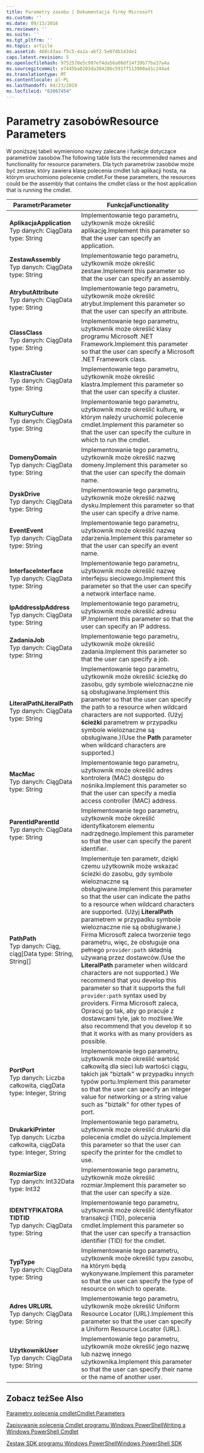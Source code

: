 ```yaml
---
title: Parametry zasobu | Dokumentacja firmy Microsoft
ms.custom: ''
ms.date: 09/13/2016
ms.reviewer: ''
ms.suite: ''
ms.tgt_pltfrm: ''
ms.topic: article
ms.assetid: 460c43aa-f5c5-4a1a-a6f2-5e07db143de1
caps.latest.revision: 5
ms.openlocfilehash: 9752570e5c997ef4da56a08df14f39b77ba37a4a
ms.sourcegitcommit: e7445ba8203da304286c591ff513900ad1c244a4
ms.translationtype: MT
ms.contentlocale: pl-PL
ms.lasthandoff: 04/23/2019
ms.locfileid: "62067454"
---
```

# <a name="resource-parameters"></a><span data-ttu-id="05f9c-102">Parametry zasobów</span><span class="sxs-lookup"><span data-stu-id="05f9c-102">Resource Parameters</span></span>

<span data-ttu-id="05f9c-103">W poniższej tabeli wymieniono nazwy zalecane i funkcje dotyczące parametrów zasobów.</span><span class="sxs-lookup"><span data-stu-id="05f9c-103">The following table lists the recommended names and functionality for resource parameters.</span></span> <span data-ttu-id="05f9c-104">Dla tych parametrów zasobów może być zestaw, który zawiera klasę polecenia cmdlet lub aplikacji hosta, na którym uruchomiono polecenie cmdlet.</span><span class="sxs-lookup"><span data-stu-id="05f9c-104">For these parameters, the resources could be the assembly that contains the cmdlet class or the host application that is running the cmdlet.</span></span>

|<span data-ttu-id="05f9c-105">Parametr</span><span class="sxs-lookup"><span data-stu-id="05f9c-105">Parameter</span></span>|<span data-ttu-id="05f9c-106">Funkcja</span><span class="sxs-lookup"><span data-stu-id="05f9c-106">Functionality</span></span>|
|---|---|
|<span data-ttu-id="05f9c-107">**Aplikacja**</span><span class="sxs-lookup"><span data-stu-id="05f9c-107">**Application**</span></span><br><span data-ttu-id="05f9c-108">Typ danych: Ciąg</span><span class="sxs-lookup"><span data-stu-id="05f9c-108">Data type: String</span></span>|<span data-ttu-id="05f9c-109">Implementowanie tego parametru, użytkownik może określić aplikację.</span><span class="sxs-lookup"><span data-stu-id="05f9c-109">Implement this parameter so that the user can specify an application.</span></span>|
|<span data-ttu-id="05f9c-110">**Zestaw**</span><span class="sxs-lookup"><span data-stu-id="05f9c-110">**Assembly**</span></span><br><span data-ttu-id="05f9c-111">Typ danych: Ciąg</span><span class="sxs-lookup"><span data-stu-id="05f9c-111">Data type: String</span></span>|<span data-ttu-id="05f9c-112">Implementowanie tego parametru, użytkownik może określić zestaw.</span><span class="sxs-lookup"><span data-stu-id="05f9c-112">Implement this parameter so that the user can specify an assembly.</span></span>|
|<span data-ttu-id="05f9c-113">**Atrybut**</span><span class="sxs-lookup"><span data-stu-id="05f9c-113">**Attribute**</span></span><br><span data-ttu-id="05f9c-114">Typ danych: Ciąg</span><span class="sxs-lookup"><span data-stu-id="05f9c-114">Data type: String</span></span>|<span data-ttu-id="05f9c-115">Implementowanie tego parametru, użytkownik może określić atrybut.</span><span class="sxs-lookup"><span data-stu-id="05f9c-115">Implement this parameter so that the user can specify an attribute.</span></span>|
|<span data-ttu-id="05f9c-116">**Class**</span><span class="sxs-lookup"><span data-stu-id="05f9c-116">**Class**</span></span><br><span data-ttu-id="05f9c-117">Typ danych: Ciąg</span><span class="sxs-lookup"><span data-stu-id="05f9c-117">Data type: String</span></span>|<span data-ttu-id="05f9c-118">Implementowanie tego parametru, użytkownik może określić klasy programu Microsoft .NET Framework.</span><span class="sxs-lookup"><span data-stu-id="05f9c-118">Implement this parameter so that the user can specify a Microsoft .NET Framework class.</span></span>|
|<span data-ttu-id="05f9c-119">**Klastra**</span><span class="sxs-lookup"><span data-stu-id="05f9c-119">**Cluster**</span></span><br><span data-ttu-id="05f9c-120">Typ danych: Ciąg</span><span class="sxs-lookup"><span data-stu-id="05f9c-120">Data type: String</span></span>|<span data-ttu-id="05f9c-121">Implementowanie tego parametru, użytkownik może określić klastra.</span><span class="sxs-lookup"><span data-stu-id="05f9c-121">Implement this parameter so that the user can specify a cluster.</span></span>|
|<span data-ttu-id="05f9c-122">**Kultury**</span><span class="sxs-lookup"><span data-stu-id="05f9c-122">**Culture**</span></span><br><span data-ttu-id="05f9c-123">Typ danych: Ciąg</span><span class="sxs-lookup"><span data-stu-id="05f9c-123">Data type: String</span></span>|<span data-ttu-id="05f9c-124">Implementowanie tego parametru, użytkownik może określić kulturę, w którym należy uruchomić polecenie cmdlet.</span><span class="sxs-lookup"><span data-stu-id="05f9c-124">Implement this parameter so that the user can specify the culture in which to run the cmdlet.</span></span>|
|<span data-ttu-id="05f9c-125">**Domeny**</span><span class="sxs-lookup"><span data-stu-id="05f9c-125">**Domain**</span></span><br><span data-ttu-id="05f9c-126">Typ danych: Ciąg</span><span class="sxs-lookup"><span data-stu-id="05f9c-126">Data type: String</span></span>|<span data-ttu-id="05f9c-127">Implementowanie tego parametru, użytkownik może określić nazwę domeny.</span><span class="sxs-lookup"><span data-stu-id="05f9c-127">Implement this parameter so that the user can specify the domain name.</span></span>|
|<span data-ttu-id="05f9c-128">**Dysk**</span><span class="sxs-lookup"><span data-stu-id="05f9c-128">**Drive**</span></span><br><span data-ttu-id="05f9c-129">Typ danych: Ciąg</span><span class="sxs-lookup"><span data-stu-id="05f9c-129">Data type: String</span></span>|<span data-ttu-id="05f9c-130">Implementowanie tego parametru, użytkownik może określić nazwę dysku.</span><span class="sxs-lookup"><span data-stu-id="05f9c-130">Implement this parameter so that the user can specify a drive name.</span></span>|
|<span data-ttu-id="05f9c-131">**Event**</span><span class="sxs-lookup"><span data-stu-id="05f9c-131">**Event**</span></span><br><span data-ttu-id="05f9c-132">Typ danych: Ciąg</span><span class="sxs-lookup"><span data-stu-id="05f9c-132">Data type: String</span></span>|<span data-ttu-id="05f9c-133">Implementowanie tego parametru, użytkownik może określić nazwą zdarzenia.</span><span class="sxs-lookup"><span data-stu-id="05f9c-133">Implement this parameter so that the user can specify an event name.</span></span>|
|<span data-ttu-id="05f9c-134">**Interface**</span><span class="sxs-lookup"><span data-stu-id="05f9c-134">**Interface**</span></span><br><span data-ttu-id="05f9c-135">Typ danych: Ciąg</span><span class="sxs-lookup"><span data-stu-id="05f9c-135">Data type: String</span></span>|<span data-ttu-id="05f9c-136">Implementowanie tego parametru, użytkownik może określić nazwę interfejsu sieciowego.</span><span class="sxs-lookup"><span data-stu-id="05f9c-136">Implement this parameter so that the user can specify a network interface name.</span></span>|
|<span data-ttu-id="05f9c-137">**IpAddress**</span><span class="sxs-lookup"><span data-stu-id="05f9c-137">**IpAddress**</span></span><br><span data-ttu-id="05f9c-138">Typ danych: Ciąg</span><span class="sxs-lookup"><span data-stu-id="05f9c-138">Data type: String</span></span>|<span data-ttu-id="05f9c-139">Implementowanie tego parametru, użytkownik może określić adresu IP.</span><span class="sxs-lookup"><span data-stu-id="05f9c-139">Implement this parameter so that the user can specify an IP address.</span></span>|
|<span data-ttu-id="05f9c-140">**Zadania**</span><span class="sxs-lookup"><span data-stu-id="05f9c-140">**Job**</span></span><br><span data-ttu-id="05f9c-141">Typ danych: Ciąg</span><span class="sxs-lookup"><span data-stu-id="05f9c-141">Data type: String</span></span>|<span data-ttu-id="05f9c-142">Implementowanie tego parametru, użytkownik może określić zadania.</span><span class="sxs-lookup"><span data-stu-id="05f9c-142">Implement this parameter so that the user can specify a job.</span></span>|
|<span data-ttu-id="05f9c-143">**LiteralPath**</span><span class="sxs-lookup"><span data-stu-id="05f9c-143">**LiteralPath**</span></span><br><span data-ttu-id="05f9c-144">Typ danych: Ciąg</span><span class="sxs-lookup"><span data-stu-id="05f9c-144">Data type: String</span></span>|<span data-ttu-id="05f9c-145">Implementowanie tego parametru, użytkownik może określić ścieżkę do zasobu, gdy symbole wieloznaczne nie są obsługiwane.</span><span class="sxs-lookup"><span data-stu-id="05f9c-145">Implement this parameter so that the user can specify the path to a resource when wildcard characters are not supported.</span></span> <span data-ttu-id="05f9c-146">(Użyj **ścieżki** parametrem w przypadku symbole wieloznaczne są obsługiwane.)</span><span class="sxs-lookup"><span data-stu-id="05f9c-146">(Use the **Path** parameter when wildcard characters are supported.)</span></span>|
|<span data-ttu-id="05f9c-147">**Mac**</span><span class="sxs-lookup"><span data-stu-id="05f9c-147">**Mac**</span></span><br><span data-ttu-id="05f9c-148">Typ danych: Ciąg</span><span class="sxs-lookup"><span data-stu-id="05f9c-148">Data type: String</span></span>|<span data-ttu-id="05f9c-149">Implementowanie tego parametru, użytkownik może określić adres kontrolera (MAC) dostępu do nośnika.</span><span class="sxs-lookup"><span data-stu-id="05f9c-149">Implement this parameter so that the user can specify a media access controller (MAC) address.</span></span>|
|<span data-ttu-id="05f9c-150">**ParentId**</span><span class="sxs-lookup"><span data-stu-id="05f9c-150">**ParentId**</span></span><br><span data-ttu-id="05f9c-151">Typ danych: Ciąg</span><span class="sxs-lookup"><span data-stu-id="05f9c-151">Data type: String</span></span>|<span data-ttu-id="05f9c-152">Implementowanie tego parametru, użytkownik może określić identyfikatorem elementu nadrzędnego.</span><span class="sxs-lookup"><span data-stu-id="05f9c-152">Implement this parameter so that the user can specify the parent identifier.</span></span>|
|<span data-ttu-id="05f9c-153">**Path**</span><span class="sxs-lookup"><span data-stu-id="05f9c-153">**Path**</span></span><br><span data-ttu-id="05f9c-154">Typ danych: Ciąg, ciąg]</span><span class="sxs-lookup"><span data-stu-id="05f9c-154">Data type: String, String[]</span></span>|<span data-ttu-id="05f9c-155">Implementuje ten parametr, dzięki czemu użytkownik może wskazać ścieżki do zasobu, gdy symbole wieloznaczne są obsługiwane.</span><span class="sxs-lookup"><span data-stu-id="05f9c-155">Implement this parameter so that the user can indicate the paths to a resource when wildcard characters are supported.</span></span> <span data-ttu-id="05f9c-156">(Użyj **LiteralPath** parametrem w przypadku symbole wieloznaczne nie są obsługiwane.) Firma Microsoft zaleca tworzenie tego parametru, więc, że obsługuje ona pełnego `provider:path` składnią używaną przez dostawców.</span><span class="sxs-lookup"><span data-stu-id="05f9c-156">(Use the **LiteralPath** parameter when wildcard characters are not supported.) We recommend that you develop this parameter so that it supports the full `provider:path` syntax used by providers.</span></span> <span data-ttu-id="05f9c-157">Firma Microsoft zaleca, Opracuj go tak, aby go pracuje z dostawcami tyle, jak to możliwe.</span><span class="sxs-lookup"><span data-stu-id="05f9c-157">We also recommend that you develop it so that it works with as many providers as possible.</span></span>|
|<span data-ttu-id="05f9c-158">**Port**</span><span class="sxs-lookup"><span data-stu-id="05f9c-158">**Port**</span></span><br><span data-ttu-id="05f9c-159">Typ danych: Liczba całkowita, ciąg</span><span class="sxs-lookup"><span data-stu-id="05f9c-159">Data type: Integer, String</span></span>|<span data-ttu-id="05f9c-160">Implementowanie tego parametru, użytkownik może określić wartość całkowitą dla sieci lub wartości ciągu, takich jak "biztalk" w przypadku innych typów portu.</span><span class="sxs-lookup"><span data-stu-id="05f9c-160">Implement this parameter so that the user can specify an integer value for networking or a string value such as "biztalk" for other types of port.</span></span>|
|<span data-ttu-id="05f9c-161">**Drukarki**</span><span class="sxs-lookup"><span data-stu-id="05f9c-161">**Printer**</span></span><br><span data-ttu-id="05f9c-162">Typ danych: Liczba całkowita, ciąg</span><span class="sxs-lookup"><span data-stu-id="05f9c-162">Data type: Integer, String</span></span>|<span data-ttu-id="05f9c-163">Implementowanie tego parametru, użytkownik może określić drukarki dla polecenia cmdlet do użycia.</span><span class="sxs-lookup"><span data-stu-id="05f9c-163">Implement this parameter so that the user can specify the printer for the cmdlet to use.</span></span>|
|<span data-ttu-id="05f9c-164">**Rozmiar**</span><span class="sxs-lookup"><span data-stu-id="05f9c-164">**Size**</span></span><br><span data-ttu-id="05f9c-165">Typ danych: Int32</span><span class="sxs-lookup"><span data-stu-id="05f9c-165">Data type: Int32</span></span>|<span data-ttu-id="05f9c-166">Implementowanie tego parametru, użytkownik może określić rozmiar.</span><span class="sxs-lookup"><span data-stu-id="05f9c-166">Implement this parameter so that the user can specify a size.</span></span>|
|<span data-ttu-id="05f9c-167">**IDENTYFIKATORA TID**</span><span class="sxs-lookup"><span data-stu-id="05f9c-167">**TID**</span></span><br><span data-ttu-id="05f9c-168">Typ danych: Ciąg</span><span class="sxs-lookup"><span data-stu-id="05f9c-168">Data type: String</span></span>|<span data-ttu-id="05f9c-169">Implementowanie tego parametru, użytkownik może określić identyfikator transakcji (TID), polecenia cmdlet.</span><span class="sxs-lookup"><span data-stu-id="05f9c-169">Implement this parameter so that the user can specify a transaction identifier (TID) for the cmdlet.</span></span>|
|<span data-ttu-id="05f9c-170">**Typ**</span><span class="sxs-lookup"><span data-stu-id="05f9c-170">**Type**</span></span><br><span data-ttu-id="05f9c-171">Typ danych: Ciąg</span><span class="sxs-lookup"><span data-stu-id="05f9c-171">Data type: String</span></span>|<span data-ttu-id="05f9c-172">Implementowanie tego parametru, użytkownik może określić typu zasobu, na którym będą wykonywane.</span><span class="sxs-lookup"><span data-stu-id="05f9c-172">Implement this parameter so that the user can specify the type of resource on which to operate.</span></span>|
|<span data-ttu-id="05f9c-173">**Adres URL**</span><span class="sxs-lookup"><span data-stu-id="05f9c-173">**URL**</span></span><br><span data-ttu-id="05f9c-174">Typ danych: Ciąg</span><span class="sxs-lookup"><span data-stu-id="05f9c-174">Data type: String</span></span>|<span data-ttu-id="05f9c-175">Implementowanie tego parametru, użytkownik może określić Uniform Resource Locator (URL).</span><span class="sxs-lookup"><span data-stu-id="05f9c-175">Implement this parameter so that the user can specify a Uniform Resource Locator (URL).</span></span>|
|<span data-ttu-id="05f9c-176">**Użytkownik**</span><span class="sxs-lookup"><span data-stu-id="05f9c-176">**User**</span></span><br><span data-ttu-id="05f9c-177">Typ danych: Ciąg</span><span class="sxs-lookup"><span data-stu-id="05f9c-177">Data type: String</span></span>|<span data-ttu-id="05f9c-178">Implementowanie tego parametru, użytkownik może określić jego nazwę lub nazwę innego użytkownika.</span><span class="sxs-lookup"><span data-stu-id="05f9c-178">Implement this parameter so that the user can specify their name or the name of another user.</span></span>|

## <a name="see-also"></a><span data-ttu-id="05f9c-179">Zobacz też</span><span class="sxs-lookup"><span data-stu-id="05f9c-179">See Also</span></span>

[<span data-ttu-id="05f9c-180">Parametry polecenia cmdlet</span><span class="sxs-lookup"><span data-stu-id="05f9c-180">Cmdlet Parameters</span></span>](./cmdlet-parameters.md)

[<span data-ttu-id="05f9c-181">Zapisywanie polecenia Cmdlet programu Windows PowerShell</span><span class="sxs-lookup"><span data-stu-id="05f9c-181">Writing a Windows PowerShell Cmdlet</span></span>](./writing-a-windows-powershell-cmdlet.md)

[<span data-ttu-id="05f9c-182">Zestaw SDK programu Windows PowerShell</span><span class="sxs-lookup"><span data-stu-id="05f9c-182">Windows PowerShell SDK</span></span>](../windows-powershell-reference.md)
